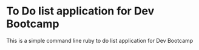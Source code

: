 To Do list application for Dev Bootcamp
=========

This is a simple command line ruby to do list application for Dev Bootcamp
